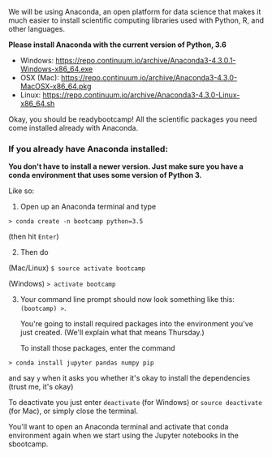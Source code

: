 We will be using Anaconda, an open platform for data science that makes
it much easier to install scientific computing libraries used with
Python, R, and other languages.

**Please install Anaconda with the current version of Python, 3.6**
* Windows: https://repo.continuum.io/archive/Anaconda3-4.3.0.1-Windows-x86_64.exe
* OSX (Mac): https://repo.continuum.io/archive/Anaconda3-4.3.0-MacOSX-x86_64.pkg
* Linux: https://repo.continuum.io/archive/Anaconda3-4.3.0-Linux-x86_64.sh

Okay, you should be readybootcamp! All the scientific packages
you need come installed already with Anaconda.

### If you already have Anaconda installed:
**You don't have to install a newer version. Just make sure you have a
conda environment that uses some version of Python 3.**

Like so:

1. Open up an Anaconda terminal and type

  `> conda create -n bootcamp python=3.5`

  (then hit `Enter`)

2. Then do

  (Mac/Linux)
  `$ source activate bootcamp`

  (Windows)
  `> activate bootcamp`

3. Your command line prompt should now look something like this:
  `(bootcamp) >`.

   You're going to install required packages into the environment you've
    just created. (We'll explain what that means Thursday.)

   To install those packages, enter the command

  `> conda install jupyter pandas numpy pip`

  and say `y` when it asks you whether it's okay to install the
  dependencies (trust me, it's okay)

To deactivate you just enter `deactivate` (for Windows) or
`source deactivate` (for Mac), or simply close the terminal.

You'll want to open an Anaconda terminal and activate that conda
environment again when we start using the Jupyter notebooks in the
 sbootcamp.
